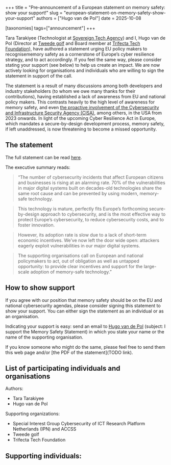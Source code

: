 +++
title = "Pre-announcement of a European statement on memory safety: show your support!"
slug = "european-statement-on-memory-safety-show-your-support"
authors = ["Hugo van de Pol"]
date = 2025-10-08

[taxonomies]
tags=["announcement"]
+++

Tara Tarakiyee (Technologist at [Sovereign Tech Agency](https://www.sovereign.tech/)) and I, Hugo van de Pol (Director at [Tweede golf](https://tweedegolf.nl/en) and Board member at [Trifecta Tech Foundation](https://trifectatech.org/)), have authored a statement urging EU policy makers to recognisememory safety as a cornerstone of Europe’s cyber resilience
strategy, and to act accordingly. If you feel the same way, please consider stating your support (see below) to help us create an impact. We are now actively looking for organisations and individuals who are willing to sign the statement in support of the call.

<!-- more -->

The statement is a result of many discussions among both developers and industry stakeholders (to whom we owe many thanks for their contributions), having established a lack of awareness from EU and national policy makers. This contrasts heavily to the high level of awareness for memory safety, and even [the proactive involvement of the Cybersecurity and Infrastructure Security Agency (CISA)](https://www.cisa.gov/securebydesign), among others, in the USA from 2023 onwards. In light of the upcoming Cyber Resilience Act in Europe, which mandates a secure-by-design development process, memory safety, if left unaddressed, is now threatening to become a missed opportunity.

## The statement

The full statement can be read [here](/docs/improving-europes-cybersecurity-posture-through-memory-safety-v20251007.pdf). 

The executive summary reads: 

> “The number of cybersecurity incidents that affect European citizens and businesses is rising at an alarming rate. 70% of the vulnerabilities in major digital systems built on decades-old technologies share the same root cause and can be prevented by using modern, memory-safe
technology.

> This technology is mature, perfectly fits Europe’s forthcoming secure-by-design approach to cybersecurity, and is the most effective way to protect Europe’s cybersecurity, to reduce cybersecurity costs, and to foster innovation.

> However, its adoption rate is slow due to a lack of short-term economic incentives. We’ve now left the door wide open: attackers eagerly exploit vulnerabilities in our major digital systems.

> The supporting organisations call on European and national policymakers to act, out of obligation as well as untapped opportunity: to provide clear incentives and support for the large-scale adoption of memory-safe technology.”

## How to show support

If you agree with our position that memory safety should be on the EU and national cybersecurity agendas, please consider signing this statement to show your support. You can either sign the statement as an individual or as an organisation.

Indicating your support is easy: send an email to [Hugo van de Pol](hugo@trifectatech.org) (subject: I support the Memory Safety Statement) in which you state your name or the name of the supporting organisation. 

If you know someone who might do the same, please feel free to send them this web page and/or [the PDF of the statement](TODO link).

## List of participating individuals and organisations

Authors:
- Tara Tarakiyee
- Hugo van de Pol

Supporting organizations:
- Special Interest Group Cybersecurity of ICT Research Platform Netherlands (IPN) and ACCSS
- Tweede golf   
- Trifecta Tech Foundation

Supporting individuals:
- 
